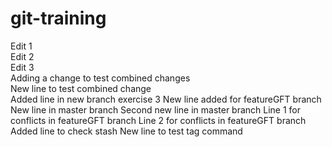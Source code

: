 # git-training
Edit 1   
Edit 2   
Edit 3   
Adding a change to test combined changes  
New line to test combined change  
Added line in new branch exercise 3
New line added for featureGFT branch
New line in master branch
Second new line in master branch
Line 1 for conflicts in featureGFT branch
Line 2 for conflicts in featureGFT branch
Added line to check stash
New line to test tag command
